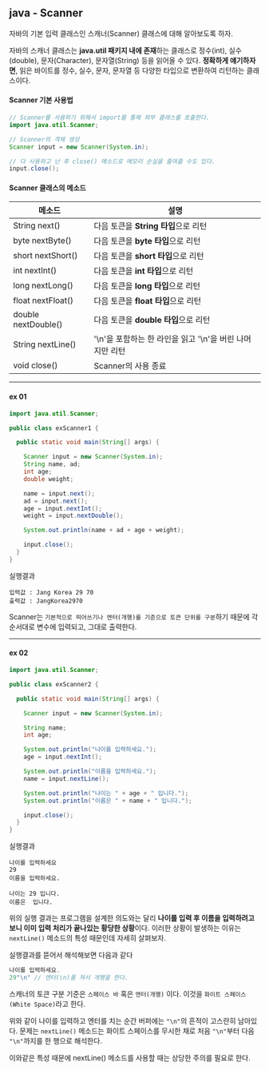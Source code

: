 ## java - Scanner

자바의 기본 입력 클래스인 스캐너(Scanner) 클래스에 대해 알아보도록 하자.

자바의 스캐너 클래스는 **java.util 패키지 내에 존재**하는 클래스로 정수(int), 실수(double), 문자(Character), 문자열(String) 등을 읽어올 수 있다. **정확하게 얘기하자면**, 읽은 바이트를 정수, 실수, 문자, 문자열 등 다양한 타입으로 변환하여 리턴하는 클래스이다.

#### Scanner 기본 사용법
```java
// Scanner를 사용하기 위해서 import를 통해 외부 클래스를 호출한다.
import java.util.Scanner;

// Scanner의 객체 생성
Scanner input = new Scanner(System.in);

// 다 사용하고 난 후 close() 메소드로 메모리 손실을 줄여줄 수도 있다.
input.close();
```

#### Scanner 클래스의 메소드
|메소드|설명|
|---|---|
|String next()|다음 토큰을 **String 타입**으로 리턴|
|byte nextByte()|다음 토큰을 **byte 타입**으로 리턴|
|short nextShort()|다음 토큰을 **short 타입**으로 리턴|
|int nextInt()|다음 토큰을 **int 타입**으로 리턴|
|long nextLong()|다음 토큰을 **long 타입**으로 리턴|
|float nextFloat()|다음 토큰을 **float 타입**으로 리턴|
|double nextDouble()|다음 토큰을 **double 타입**으로 리턴|
|String nextLine()|'\n'을 포함하는 한 라인을 읽고 '\n'을 버린 나머지만 리턴|
|void close()|Scanner의 사용 종료|

<hr>

#### ex 01
```java
import java.util.Scanner;

public class exScanner1 {

  public static void main(String[] args) {

    Scanner input = new Scanner(System.in);
    String name, ad;
    int age;
    double weight;

    name = input.next();
    ad = input.next();
    age = input.nextInt();
    weight = input.nextDouble();

    System.out.println(name + ad + age + weight);

    input.close();
  }
}
```

실행결과
```
입력값 : Jang Korea 29 70
출력값 : JangKorea2970
```

Scanner는 `기본적으로 띄어쓰기나 엔터(개행)를 기준으로 토큰 단위를 구분`하기 때문에 각 순서대로 변수에 입력되고, 그대로 출력한다.

<hr>

#### ex 02
```java
import java.util.Scanner;

public class exScanner2 {

  public static void main(String[] args) {

    Scanner input = new Scanner(System.in);

    String name;
    int age;

    System.out.println("나이를 입력하세요.");
    age = input.nextInt();

    System.out.println("이름을 입력하세요.");
    name = input.nextLine();

    System.out.println("나이는 " + age + " 입니다.");
    System.out.println("이름은 " + name + " 입니다.");

    input.close();
  }
}
```

실행결과
```
나이를 입력하세요
29
이름을 입력하세요.

나이는 29 입니다.
이름은  입니다.
```

위의 실행 결과는 프로그램을 설계한 의도와는 달리 **나이를 입력 후 이름을 입력하려고 보니 이미 입력 처리가 끝나있는 황당한 상황**이다. 이러한 상황이 발생하는 이유는 `nextLine()` 메소드의 특성 때문인데 자세히 살펴보자.

실행결과를 뜯어서 해석해보면 다음과 같다

```java
나이를 입력하세요.
29"\n" // 엔터(\n)를 쳐서 개행을 한다.
```

스캐너의 토큰 구분 기준은 `스페이스 바` 혹은 `엔터(개행)` 이다. 이것을 `화이트 스페이스(White Space)`라고 한다.

위와 같이 나이를 입력하고 엔터를 치는 순간 버퍼에는 `"\n"`의 흔적이 고스란히 남아있다. 문제는 `nextLine()` 메소드는 화이트 스페이스를 무시한 채로 처음 `"\n"`부터 다음 `"\n"`까지를 한 행으로 해석한다.

이와같은 특성 때문에 nextLine() 메소드를 사용할 때는 상당한 주의를 필요로 한다.
